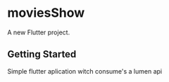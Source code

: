 # moviesShow

A new Flutter project.

## Getting Started

Simple flutter aplication witch consume's a lumen api



